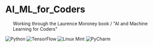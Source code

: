 # AI_ML_for_Coders
<ul>Working through the Laurence Moroney book / "AI and Machine Learning for Coders"</ul>

![Python](https://a11ybadges.com/badge?logo=python) 
![TensorFlow](https://img.shields.io/badge/TensorFlow-%23FF6F00.svg?style=for-the-badge&logo=TensorFlow&logoColor=white) 
![Linux Mint](https://a11ybadges.com/badge?logo=linuxmint) 
![PyCharm](https://img.shields.io/badge/pycharm-143?style=for-the-badge&logo=pycharm&logoColor=black&color=black&labelColor=green)
